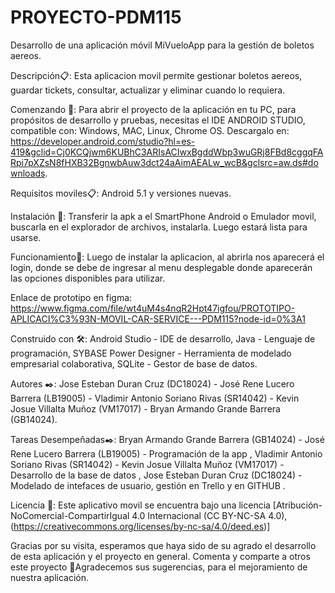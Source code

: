 # PROYECTO-PDM115
Desarrollo de una aplicación móvil MiVueloApp para la gestión de boletos aereos.

Descripción📋: Esta aplicacion movil permite gestionar boletos aereos, guardar tickets, consultar, actualizar y eliminar cuando lo requiera. 

Comenzando 🚀: Para abrir el proyecto de la aplicación en tu PC, para propósitos de desarrollo y pruebas, necesitas el IDE ANDROID STUDIO, compatible con: Windows, MAC, Linux, Chrome OS. Descargalo en: https://developer.android.com/studio?hl=es-419&gclid=Cj0KCQjwm6KUBhC3ARIsACIwxBgddWbp3wuGRj8FBd8cggqFARpi7pXZsN8fHXB32BgnwbAuw3dct24aAimAEALw_wcB&gclsrc=aw.ds#downloads.


Requisitos moviles📋: Android 5.1 y versiones nuevas.


Instalación 🔧: Transferir la apk a el SmartPhone Android o Emulador movil, buscarla en el explorador de archivos, instalarla. Luego estará lista para usarse.


Funcionamiento🔧: Luego de instalar la aplicacion, al abrirla nos aparecerá el login, donde se debe de ingresar al menu desplegable donde aparecerán las opciones disponibles para utilizar.


Enlace de prototipo en figma: https://www.figma.com/file/wt4uM4s4nqR2Hpt47igfou/PROTOTIPO-APLICACI%C3%93N-MOVIL-CAR-SERVICE---PDM115?node-id=0%3A1


Construido con 🛠️: Android Studio - IDE de desarrollo, Java - Lenguaje de programación, SYBASE Power Designer - Herramienta de modelado empresarial colaborativa, SQLite - Gestor de base de datos.


Autores ✒️: Jose Esteban Duran Cruz (DC18024) - José Rene Lucero Barrera (LB19005) - Vladimir Antonio Soriano Rivas (SR14042) - Kevin Josue Villalta Muñoz (VM17017) - Bryan Armando Grande Barrera (GB14024).


Tareas Desempeñadas✒️: Bryan Armando Grande Barrera (GB14024) - José Rene Lucero Barrera (LB19005) - Programación de la app , 
Vladimir Antonio Soriano Rivas (SR14042) - Kevin Josue Villalta Muñoz (VM17017) - Desarrollo de la base de datos , 
Jose Esteban Duran Cruz (DC18024) - Modelado de intefaces de usuario, gestión en Trello y en GITHUB .


Licencia 📄: Este aplicativo movil se encuentra bajo una licencia [Atribución-NoComercial-CompartirIgual 4.0 Internacional (CC BY-NC-SA 4.0),(https://creativecommons.org/licenses/by-nc-sa/4.0/deed.es)]


Gracias por su visita, esperamos que haya sido de su agrado el desarrollo de esta aplicación y el proyecto en general.
Comenta y comparte a otros este proyecto 📢Agradecemos sus sugerencias, para el mejoramiento de nuestra aplicación.

